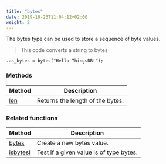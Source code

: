 ```yaml
---
title: "bytes"
date: 2019-10-23T11:04:12+02:00
weight: 2
---
```


The bytes type can be used to store a sequence of byte values.

> This code converts a string to bytes

```thingsdb,should_pass
.as_bytes = bytes("Hello ThingsDB!");
```

### Methods

Method | Description
------ | -----------
[len](./len) | Returns the length of the bytes.

### Related functions

Method | Description
------ | -----------
[bytes](../../collection-api/bytes) | Create a new bytes value.
[isbytesl](../../collection-api/isbytes) | Test if a given value is of type bytes.
